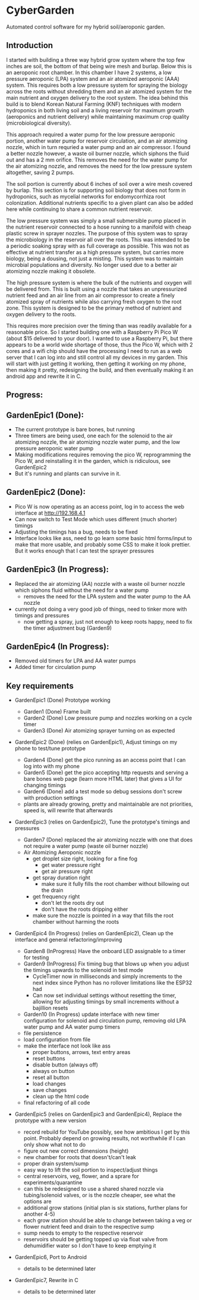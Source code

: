 # CyberGarden
Automated control software for my hybrid soil/aeroponic garden.

Introduction
------------
I started with building a three way hybrid grow system where the top few inches are soil, the bottom of that being wire mesh and burlap. Below this is an aeroponic root chamber. In this chamber I have 2 systems, a low pressure aeroponic (LPA) system and an air atomized aeroponic (AAA) system. This requires both a low pressure system for spraying the biology across the roots without shredding them and an air atomized system  for the main nutrient and oxygen delivery to the root system. The idea behind this build is to blend Korean Natural Farming (KNF) techniques with modern hydroponics in both living soil and a living reservoir for maximum growth (aeroponics and nutrient delivery) while maintaining maximum crop quality (microbiological diversity).

This approach required a water pump for the low pressure aeroponic portion, another water pump for reservoir circulation, and an air atomizing nozzle, which in turn requried a water pump and an air compressor. I found a better nozzle however, a waste oil burner nozzle, which siphons the fluid out and has a 2 mm orifice. This removes the need for the water pump for the air atomizing nozzle, and removes the need for the low pressure system altogether, saving 2 pumps.

The soil portion is currently about 6 inches of soil over a wire mesh covered by burlap. This section is for supporting soil biology that does not form in hydroponics, such as mycelial networks for endomycorrhiza root colonization. Additional nutrients specific to a given plant can also be added here while continuing to share a common nutrient reservoir.

The low pressure system was simply a small submersible pump placed in the nutrient reservoir connected to a hose running to a manifold with cheap plastic screw in sprayer nozzles. The purpose of this system was to spray the microbiology in the reservoir all over the roots. This was intended to be a periodic soaking spray with as full coverage as possible. This was not as effective at nutrient transfer as a high pressure system, but carries more biology, being a dousing, not just a misting. This system was to maintain microbial populations and diversity. No longer used due to a better air atomizing nozzle making it obsolete.

The high pressure system is where the bulk of the nutrients and oxygen will be delivered from. This is built using a nozzle that takes an unpressurized nutrient feed and an air line from an air compressor to create a finely atomized spray of nutrients while also carrying fresh oxygen to the root zone. This system is designed to be the primary method of nutrient and oxygen delivery to the roots.

This requires more precision over the timing than was readily available for a reasonable price. So I started building one with a Raspberry Pi Pico W (about $15 delivered to your door). I wanted to use a Raspberry Pi, but there appears to be a world wide shortage of those, thus the Pico W, which with 2 cores and a wifi chip should have the processing I need to run as a web server that I can log into and still control all my devices in my garden. This will start with just getting it working, then getting it working on my phone, then making it pretty, redesigning the build, and then eventually making it an android app and rewrite it in C.

Progress:
--------
GardenEpic1 (Done):
------------------
- The current prototype is bare bones, but running
- Three timers are being used, one each for the solenoid to the air atomizing nozzle, the air atomizing nozzle water pump, and the low pressure aeroponic water pump
- Making modifications requires removing the pico W, reprogramming the Pico W, and reinstalling it in the garden, which is ridiculous, see GardenEpic2
- But it's running and plants can survive in it.

GardenEpic2 (Done):
------------------
- Pico W is now operating as an access point, log in to access the web interface at http://192.168.4.1
- Can now switch to Test Mode which uses different (much shorter) timings
- Adjusting the timings has a bug, needs to be fixed
- Interface looks like ass, need to go learn some basic html forms/input to make that more usable, and probably some CSS to make it look prettier. But it works enough that I can test the sprayer pressures

GardenEpic3 (In Progress):
-------------------------
- Replaced the air atomizing (AA) nozzle with a waste oil burner nozzle which siphons fluid without the need for a water pump
  - removes the need for the LPA system and the water pump to the AA nozzle
- currently not doing a very good job of things, need to tinker more with timings and pressures
  - now getting a spray, just not enough to keep roots happy, need to fix the timer adjustment bug (Garden9)

GardenEpic4 (In Progress):
-------------------------
- Removed old timers for LPA and AA water pumps
- Added timer for circulation pump

Key requirements
----------------
- GardenEpic1 (Done) Prototype working
  - Garden1 (Done) Frame built
  - Garden2 (Done) Low pressure pump and nozzles working on a cycle timer
  - Garden3 (Done) Air atomizing sprayer turning on as expected
	
- GardenEpic2 (Done) (relies on GardenEpic1), Adjust timings on my phone to test/tune prototype
  - Garden4 (Done) get the pico running as an access point that I can log into with my phone
  - Garden5 (Done) get the pico accepting http requests and serving a bare bones web page (learn more HTML later) that gives a UI for changing timings
  - Garden6 (Done) add a test mode so debug sessions don't screw with production settings
  - plants are already growing, pretty and maintainable are not priorities, speed is, will rewrite that afterwards

- GardenEpic3 (relies on GardenEpic2), Tune the prototype's timings and pressures
  - Garden7 (Done) replaced the air atomizing nozzle with one that does not require a water pump (waste oil burner nozzle)
  - Air Atomizing Aeroponic nozzle
    - get droplet size right, looking for a fine fog
      - get water pressure right
      - get air pressure right
    - get spray duration right
      - make sure it fully fills the root chamber without billowing out the drain
    - get frequency right
      - don't let the roots dry out
      - don't have the roots dripping either
    - make sure the nozzle is pointed in a way that fills the root chamber without harming the roots

- GardenEpic4 (In Progress) (relies on GardenEpic2), Clean up the interface and general refactoring/improving
  - Garden8 (InProgress) Have the onboard LED assignable to a timer for testing
  - Garden9 (InProgress) Fix timing bug that blows up when you adjust the timings upwards to the solenoid in test mode
    - CycleTimer now in milliseconds and simply increments to the next index since Python has no rollover limitations like the ESP32 had
    - Can now set individual settings without resetting the timer, allowing for adjusting timings by small increments without a bajillion resets
  - Garden10 (In Progress) update interface with new timer configuration for solenoid and circulation pump, removing old LPA water pump and AA water pump timers
  - file persistence
  - load configuration from file
  - make the interface not look like ass
    - proper buttons, arrows, text entry areas
    - reset buttons
    - disable button (always off)
    - always on button
    - reset all button
    - load changes
    - save changes
    - clean up the html code
  - final refactoring of all code
	
- GardenEpic5 (relies on GardenEpic3 and GardenEpic4), Replace the prototype with a new version
  - record rebuild for YouTube possibly, see how ambitious I get by this point. Probably depend on growing results, not worthwhile if I can only show what not to do
  - figure out new correct dimensions (height)
  - new chamber for roots that doesn't/can't leak
  - proper drain system/sump
  - easy way to lift the soil portion to inspect/adjust things
  - central reservoirs, veg, flower, and a sprare for experiments/quarantine
  - can this be redesigned to use a shared shared nozzle via tubing/solenoid valves, or is the nozzle cheaper, see what the options are
  - additional grow stations (initial plan is six stations, further plans for another 4-5)
  - each grow station should be able to change between taking a veg or flower nutrient feed and drain to the respective sump
  - sump needs to empty to the respective reservoir
  - reservoirs should be getting topped up via float valve from dehumidifier water so I don't have to keep emptying it
	
- GardenEpic6, Port to Android
  - details to be determined later
  
- GardenEpic7, Rewrite in C
  - details to be determined later
